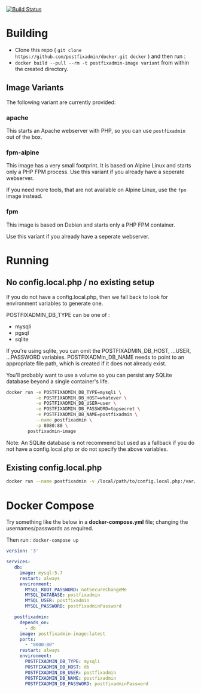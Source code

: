 [![Build Status](https://travis-ci.org/postfixadmin/docker.svg?branch=master)](https://travis-ci.org/postfixadmin/docker)

# Building

 * Clone this repo ( `git clone https://github.com/postfixadmin/docker.git docker` ) and then run :
 * `docker build --pull --rm -t postfixadmin-image variant` from within the created directory.

## Image Variants

The following variant are currently provided:

### apache

This starts an Apache webserver with PHP, so you can use `postfixadmin` out of the box.

### fpm-alpine

This image has a very small footprint. It is based on Alpine Linux and starts only a PHP FPM process. Use this variant if you already have a seperate webserver. 

If you need more tools, that are not available on Alpine Linux, use the `fpm` image instead.

### fpm

This image is based on Debian and starts only a PHP FPM container. 

Use this variant if you already have a seperate webserver.

# Running

## No config.local.php / no existing setup

If you do not have a config.local.php, then we fall back to look for environment variables to generate one.

POSTFIXADMIN\_DB\_TYPE can be one of :

 * mysqli
 * pgsql
 * sqlite

If you're using sqlite, you can omit the POSTFIXADMIN\_DB\_HOST, ...USER, ...PASSWORD variables. POSTFIXADMin_DB_NAME needs to point to an appropriate file path, which is created if it does not already exist.

You'll probably want to use a volume so you can persist any SQLite database beyond a single container's life. 

```bash
docker run -e POSTFIXADMIN_DB_TYPE=mysqli \
           -e POSTFIXADMIN_DB_HOST=whatever \
           -e POSTFIXADMIN_DB_USER=user \
           -e POSTFIXADMIN_DB_PASSWORD=topsecret \
           -e POSTFIXADMIN_DB_NAME=postfixadmin \
           --name postfixadmin \
           -p 8080:80 \
        postfixadmin-image
```

Note: An SQLite database is not recommend but used as a fallback if you do not have a config.local.php or do not specify the above variables.

## Existing config.local.php

```bash
docker run --name postfixadmin -v /local/path/to/config.local.php:/var/www/html/config.local.php -p 8080:80 postfixadmin-image
```

# Docker Compose

Try something like the below in a **docker-compose.yml** file; changing the usernames/passwords as required.

Then run : `docker-compose up`

```yaml
version: '3'

services:
   db:
     image: mysql:5.7
     restart: always
     environment:
       MYSQL_ROOT_PASSWORD: notSecureChangeMe
       MYSQL_DATABASE: postfixadmin
       MYSQL_USER: postfixadmin
       MYSQL_PASSWORD: postfixadminPassword

   postfixadmin:
     depends_on:
       - db
     image: postfixadmin-image:latest
     ports:
       - "8000:80"
     restart: always
     environment:
       POSTFIXADMIN_DB_TYPE: mysqli
       POSTFIXADMIN_DB_HOST: db
       POSTFIXADMIN_DB_USER: postfixadmin
       POSTFIXADMIN_DB_NAME: postfixadmin
       POSTFIXADMIN_DB_PASSWORD: postfixadminPassword
```

